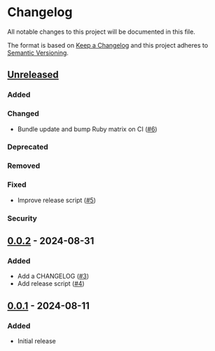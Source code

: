 # Changelog

All notable changes to this project will be documented in this file.

The format is based on [Keep a Changelog][] and this project adheres to
[Semantic Versioning][].

[Keep a Changelog]: https://keepachangelog.com
[Semantic Versioning]: https://semver.org

## [Unreleased][]

### Added

### Changed

* Bundle update and bump Ruby matrix on CI ([#6][])

### Deprecated

### Removed

### Fixed

* Improve release script ([#5][])

[#5]: https://github.com/jonallured/tinysky/pull/5
[#6]: https://github.com/jonallured/tinysky/pull/6

### Security

[Unreleased]: https://github.com/jonallured/tinysky/compare/v0.0.2...HEAD

## [0.0.2][] - 2024-08-31

### Added

* Add a CHANGELOG ([#3][])
* Add release script ([#4][])

[#3]: https://github.com/jonallured/tinysky/pull/3
[#4]: https://github.com/jonallured/tinysky/pull/4
[0.0.2]: https://github.com/jonallured/tinysky/releases/tag/v0.0.2

## [0.0.1][] - 2024-08-11

### Added

* Initial release

[0.0.1]: https://github.com/jonallured/tinysky/releases/tag/v0.0.1
